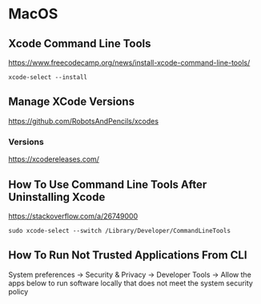 # MacOS

## Xcode Command Line Tools
https://www.freecodecamp.org/news/install-xcode-command-line-tools/
```
xcode-select --install
```
## Manage XCode Versions
https://github.com/RobotsAndPencils/xcodes

### Versions
https://xcodereleases.com/

## How To Use Command Line Tools After Uninstalling Xcode
https://stackoverflow.com/a/26749000
```
sudo xcode-select --switch /Library/Developer/CommandLineTools
```

## How To Run Not Trusted Applications From CLI
System preferences -> Security & Privacy -> Developer Tools -> Allow the apps below to run software locally that does not meet the system security policy
